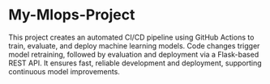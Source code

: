 # My-Mlops-Project
This project creates an automated CI/CD pipeline using GitHub Actions to train, evaluate, and deploy machine learning models. Code changes trigger model retraining, followed by evaluation and deployment via a Flask-based REST API. It ensures fast, reliable development and deployment, supporting continuous model improvements.
